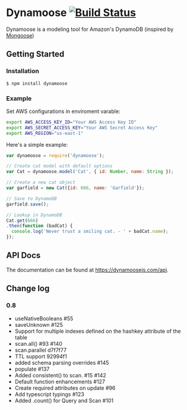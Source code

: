 # Dynamoose [![Build Status](https://travis-ci.org/automategreen/dynamoose.png)](https://travis-ci.org/automategreen/dynamoose)


Dynamoose is a modeling tool for Amazon's DynamoDB (inspired by [Mongoose](http://mongoosejs.com/))


## Getting Started

### Installation

    $ npm install dynamoose

### Example

Set AWS configurations in enviroment varable:

```sh
export AWS_ACCESS_KEY_ID="Your AWS Access Key ID"
export AWS_SECRET_ACCESS_KEY="Your AWS Secret Access Key"
export AWS_REGION="us-east-1"
```

Here's a simple example:

```js
var dynamoose = require('dynamoose');

// Create cat model with default options
var Cat = dynamoose.model('Cat', { id: Number, name: String });

// Create a new cat object
var garfield = new Cat({id: 666, name: 'Garfield'});

// Save to DynamoDB
garfield.save();

// Lookup in DynamoDB
Cat.get(666)
.then(function (badCat) {
  console.log('Never trust a smiling cat. - ' + badCat.name);
});
```

## API Docs

The documentation can be found at https://dynamoosejs.com/api.

## Change log

### 0.8

- useNativeBooleans #55
- saveUnknown #125
- Support for multiple indexes defined on the hashkey attribute of the table
- scan.all() #93 #140
- scan.parallel d7f7f77
- TTL support 92994f1
- added schema parsing overrides #145
- populate #137
- Added consistent() to scan.  #15 #142
- Default function enhancements #127
- Create required attributes on update #96
- Add typescript typings #123
- Added .count() for Query and Scan #101

